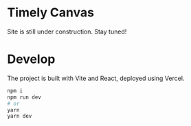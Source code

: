 # Timely Canvas
Site is still under construction. Stay tuned!

# Develop
The project is built with Vite and React, deployed using Vercel.
```sh
npm i
npm run dev
# or
yarn
yarn dev
```
